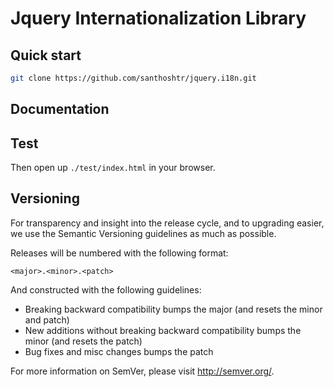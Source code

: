 Jquery Internationalization Library
==================================


Quick start
----------

```bash
git clone https://github.com/santhoshtr/jquery.i18n.git
```

Documentation
--------------


Test
----------

Then open up `./test/index.html` in your browser.

Versioning
----------

For transparency and insight into the release cycle, and to upgrading easier,
we use the Semantic Versioning guidelines as much as possible.

Releases will be numbered with the following format:

`<major>.<minor>.<patch>`

And constructed with the following guidelines:

* Breaking backward compatibility bumps the major (and resets the minor and patch)
* New additions without breaking backward compatibility bumps the minor (and resets the patch)
* Bug fixes and misc changes bumps the patch

For more information on SemVer, please visit http://semver.org/.
